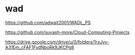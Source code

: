 # wad

https://github.com/adwait2001/WADL_PS

https://github.com/suyash-more/Cloud-Computing-Projects

https://drive.google.com/drive/u/0/folders/1rxJvv-A31Em_cFAF1FvdNboRk9JKCPg8
